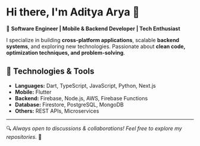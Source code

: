 # Hi there, I'm Aditya Arya 👋  

🚀 **Software Engineer | Mobile & Backend Developer | Tech Enthusiast**  

I specialize in building **cross-platform applications**, scalable **backend systems**, and exploring new technologies. Passionate about **clean code, optimization techniques, and problem-solving**.  

## 🔧 Technologies & Tools  
- **Languages:** Dart, TypeScript, JavaScript, Python, Next.js 
- **Mobile:** Flutter  
- **Backend:** Firebase, Node.js, AWS, Firebase Functions  
- **Database:** Firestore, PostgreSQL, MongoDB  
- **Others:** REST APIs, Microservices  

---

🔍 _Always open to discussions & collaborations! Feel free to explore my repositories._ 🚀  
